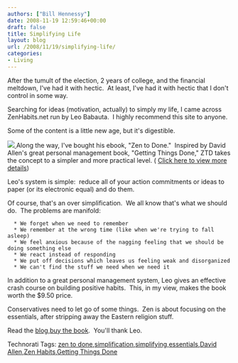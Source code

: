 ```yaml
---
authors: ["Bill Hennessy"]
date: 2008-11-19 12:59:46+00:00
draft: false
title: Simplifying Life
layout: blog
url: /2008/11/19/simplifying-life/
categories:
- Living
---
```


After the tumult of the election, 2 years of college, and the financial meltdown, I've had it with hectic.  At least, I've had it with hectic that I don't control in some way. 

Searching for ideas (motivation, actually) to simply my life, I came across ZenHabits.net run by Leo Babauta.  I highly recommend this site to anyone. 

Some of the content is a little new age, but it's digestible.

[![](https://zenhabits.net/fotos/ztd.png)
](https://www.e-junkie.com/ecom/gb.php?ii=56260&c=ib&aff=41653)Along the way, I've bought his ebook, "Zen to Done."  Inspired by David Allen's great personal management book, "Getting Things Done," ZTD takes the concept to a simpler and more practical level. ( [Click here to view more details](https://www.e-junkie.com/ecom/gb.php?ii=56260&c=ib&aff=41653))

Leo's system is simple:  reduce all of your action commitments or ideas to paper (or its electronic equal) and do them. 

Of course, that's an over simplification.  We all know that's what we should do.  The problems are manifold:



	  * We forget when we need to remember
	  * We remember at the wrong time (like when we're trying to fall asleep)
	  * We feel anxious because of the nagging feeling that we should be doing something else
	  * We react instead of responding
	  * We put off decisions which leaves us feeling weak and disorganized
	  * We can't find the stuff we need when we need it

In addition to a great personal management system, Leo gives an effective crash course on building positive habits.  This, in my view, makes the book worth the $9.50 price. 

Conservatives need to let go of some things.  Zen is about focusing on the essentials, after stripping away the Eastern religion stuff. 

Read the [blog](https://zenhabits.net/),[buy the book](https://www.e-junkie.com/ecom/gb.php?ii=56260&c=ib&aff=41653).  You'll thank Leo.


Technorati Tags: [zen to done](https://technorati.com/tags/zen%20to%20done),[simplification](https://technorati.com/tags/simplification),[simplifying](https://technorati.com/tags/simplifying),[essentials](https://technorati.com/tags/essentials),[David Allen](https://technorati.com/tags/David%20Allen),[Zen Habits](https://technorati.com/tags/Zen%20Habits),[Getting Things Done](https://technorati.com/tags/Getting%20Things%20Done)
